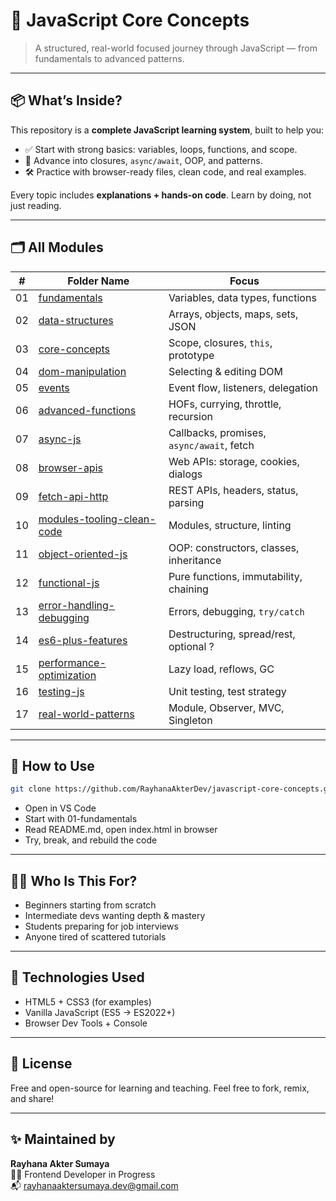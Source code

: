 # 🧠 JavaScript Core Concepts

> A structured, real-world focused journey through JavaScript — from fundamentals to advanced patterns.

---

## 📦 What’s Inside?

This repository is a **complete JavaScript learning system**, built to help you:

- ✅ Start with strong basics: variables, loops, functions, and scope.
- 🚀 Advance into closures, `async/await`, OOP, and patterns.
- 🛠️ Practice with browser-ready files, clean code, and real examples.

Every topic includes **explanations + hands-on code**. Learn by doing, not just reading.

---

## 🗂️ All Modules

| #   | Folder Name                                            | Focus                                      |
|-----|--------------------------------------------------------|--------------------------------------------|
| 01  | [fundamentals](./01-fundamentals/README.md)            | Variables, data types, functions           |
| 02  | [data-structures](./02-data-structures/README.md)      | Arrays, objects, maps, sets, JSON          |
| 03  | [core-concepts](./03-core-concepts/README.md)          | Scope, closures, `this`, prototype         |
| 04  | [dom-manipulation](./04-dom-manipulation/README.md)    | Selecting & editing DOM                    |
| 05  | [events](./05-events/README.md)                         | Event flow, listeners, delegation          |
| 06  | [advanced-functions](./06-advanced-functions/README.md) | HOFs, currying, throttle, recursion        |
| 07  | [async-js](./07-async-js/README.md)                     | Callbacks, promises, `async/await`, fetch  |
| 08  | [browser-apis](./08-browser-apis/README.md)             | Web APIs: storage, cookies, dialogs        |
| 09  | [fetch-api-http](./09-fetch-api-http/README.md)         | REST APIs, headers, status, parsing        |
| 10  | [modules-tooling-clean-code](./10-modules-tooling-clean-code/README.md) | Modules, structure, linting         |
| 11  | [object-oriented-js](./11-object-oriented-js/README.md) | OOP: constructors, classes, inheritance    |
| 12  | [functional-js](./12-functional-js/README.md)           | Pure functions, immutability, chaining     |
| 13  | [error-handling-debugging](./13-error-handling-debugging/README.md) | Errors, debugging, `try/catch`   |
| 14  | [es6-plus-features](./14-es6-plus-features/README.md)   | Destructuring, spread/rest, optional ?     |
| 15  | [performance-optimization](./15-performance-optimization/README.md) | Lazy load, reflows, GC           |
| 16  | [testing-js](./16-testing-js/README.md)                 | Unit testing, test strategy                |
| 17  | [real-world-patterns](./17-real-world-patterns/README.md) | Module, Observer, MVC, Singleton       |

---

## 🚀 How to Use

```bash
git clone https://github.com/RayhanaAkterDev/javascript-core-concepts.git
```

- Open in VS Code
- Start with 01-fundamentals
- Read README.md, open index.html in browser
- Try, break, and rebuild the code

---

## 👩‍💻 Who Is This For?

- Beginners starting from scratch
- Intermediate devs wanting depth & mastery
- Students preparing for job interviews
- Anyone tired of scattered tutorials

---

## 🧪 Technologies Used

- HTML5 + CSS3 (for examples)
- Vanilla JavaScript (ES5 → ES2022+)
- Browser Dev Tools + Console

---

## 📜 License

Free and open-source for learning and teaching.
Feel free to fork, remix, and share!

---

## ✨ Maintained by

**Rayhana Akter Sumaya**  
👩‍💻 Frontend Developer in Progress  
📬 [rayhanaaktersumaya.dev@gmail.com](mailto:rayhanaaktersumaya.dev@gmail.com)
